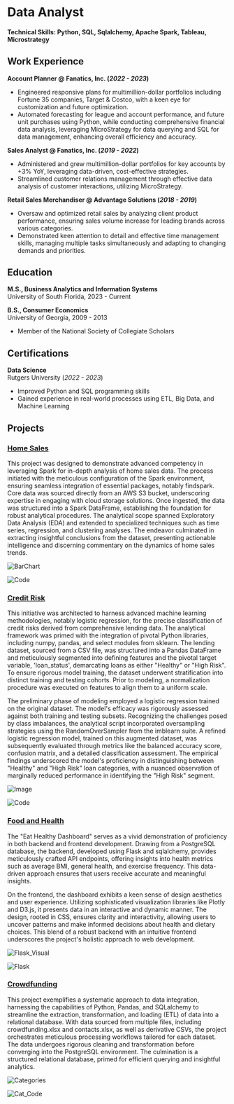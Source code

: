 # Data Analyst

#### Technical Skills: Python, SQL, Sqlalchemy, Apache Spark, Tableau, Microstrategy

## Work Experience
**Account Planner @ Fanatics, Inc. (_2022 - 2023_)**
- Engineered responsive plans for multimillion-dollar portfolios including Fortune 35 companies, Target & Costco, with a keen eye for customization and future optimization.
- Automated forecasting for league and account performance, and future unit purchases using Python, while conducting comprehensive financial data analysis, leveraging MicroStrategy for data querying and SQL for data 
  management, enhancing overall efficiency and accuracy.

**Sales Analyst @ Fanatics, Inc. (_2019 - 2022_)**
- Administered and grew multimillion-dollar portfolios for key accounts by +3% YoY, leveraging data-driven, cost-effective strategies. 
- Streamlined customer relations management through effective data analysis of customer interactions, utilizing MicroStrategy.

**Retail Sales Merchandiser @ Advantage Solutions (_2018 - 2019_)**
- Oversaw and optimized retail sales by analyzing client product performance, ensuring sales volume increase for leading brands across various categories. 
- Demonstrated keen attention to detail and effective time management skills, managing multiple tasks simultaneously and adapting to changing demands and priorities.


## Education							       		
**M.S., Business Analytics and Information Systems**<br>
University of South Florida, 2023 - Current

**B.S., Consumer Economics**<br>
University of Georgia, 2009 - 2013  
- Member of the National Society of Collegiate Scholars


## Certifications							       		
**Data Science**<br>
  Rutgers University (_2022 - 2023_)
  - Improved Python and SQL programming skills
  - Gained experience in real-world processes using ETL, Big Data, and Machine Learning




## Projects
### [Home Sales](https://github.com/bauzaj/Home_Sales)
This project was designed to demonstrate advanced competency in leveraging Spark for in-depth analysis of home sales data. The process initiated with the meticulous configuration of the Spark environment, ensuring seamless integration of essential packages, notably findspark. Core data was sourced directly from an AWS S3 bucket, underscoring expertise in engaging with cloud storage solutions. Once ingested, the data was structured into a Spark DataFrame, establishing the foundation for robust analytical procedures. The analytical scope spanned Exploratory Data Analysis (EDA) and extended to specialized techniques such as time series, regression, and clustering analyses. The endeavor culminated in extracting insightful conclusions from the dataset, presenting actionable intelligence and discerning commentary on the dynamics of home sales trends.

![BarChart](/assets/img/homesales.png)  

![Code](/assets/img/pyspark.png)



### [Credit Risk](https://github.com/bauzaj/credit-risk-classification)
This initiative was architected to harness advanced machine learning methodologies, notably logistic regression, for the precise classification of credit risks derived from comprehensive lending data. The analytical framework was primed with the integration of pivotal Python libraries, including numpy, pandas, and select modules from sklearn. The lending dataset, sourced from a CSV file, was structured into a Pandas DataFrame and meticulously segmented into defining features and the pivotal target variable, 'loan_status', demarcating loans as either "Healthy" or "High Risk". To ensure rigorous model training, the dataset underwent stratification into distinct training and testing cohorts. Prior to modeling, a normalization procedure was executed on features to align them to a uniform scale.

The preliminary phase of modeling employed a logistic regression trained on the original dataset. The model's efficacy was rigorously assessed against both training and testing subsets. Recognizing the challenges posed by class imbalances, the analytical script incorporated oversampling strategies using the RandomOverSampler from the imblearn suite. A refined logistic regression model, trained on this augmented dataset, was subsequently evaluated through metrics like the balanced accuracy score, confusion matrix, and a detailed classification assessment. The empirical findings underscored the model's proficiency in distinguishing between "Healthy" and "High Risk" loan categories, with a nuanced observation of marginally reduced performance in identifying the "High Risk" segment.

![Image](/assets/img/risk.png)

![Code](/assets/img/regress.png)


### [Food and Health](https://github.com/bauzaj/Eat-Health-Module)
The "Eat Healthy Dashboard" serves as a vivid demonstration of proficiency in both backend and frontend development. Drawing from a PostgreSQL database, the backend, developed using Flask and sqlalchemy, provides meticulously crafted API endpoints, offering insights into health metrics such as average BMI, general health, and exercise frequency. This data-driven approach ensures that users receive accurate and meaningful insights.

On the frontend, the dashboard exhibits a keen sense of design aesthetics and user experience. Utilizing sophisticated visualization libraries like Plotly and D3.js, it presents data in an interactive and dynamic manner. The design, rooted in CSS, ensures clarity and interactivity, allowing users to uncover patterns and make informed decisions about health and dietary choices. This blend of a robust backend with an intuitive frontend underscores the project's holistic approach to web development.


![Flask_Visual](/assets/img/bmi2.png)  

![Flask](/assets/img/flaskapi.png)


### [Crowdfunding](https://github.com/bauzaj/Crowdfunding_Analysis)
This project exemplifies a systematic approach to data integration, harnessing the capabilities of Python, Pandas, and SQLalchemy to streamline the extraction, transformation, and loading (ETL) of data into a relational database. With data sourced from multiple files, including crowdfunding.xlsx and contacts.xlsx, as well as derivative CSVs, the project orchestrates meticulous processing workflows tailored for each dataset. The data undergoes rigorous cleaning and transformation before converging into the PostgreSQL environment. The culmination is a structured relational database, primed for efficient querying and insightful analytics.



![Categories](/assets/img/crwd.png)

![Cat_Code](/assets/img/crwdqry.png)
